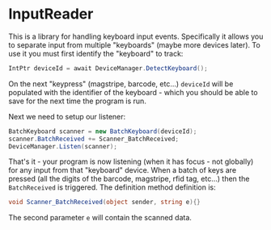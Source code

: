 # InputReader
This is a library for handling keyboard input events.  Specifically it allows you to separate input from multiple "keyboards" (maybe more devices later).
To use it you must first identify the "keyboard" to track:

```C#
IntPtr deviceId = await DeviceManager.DetectKeyboard();
```
On the next "keypress" (magstripe, barcode, etc...) `deviceId` will be populated with the identifier of the keyboard - which you should be able to save for the next time the program is run.

Next we need to setup our listener:
```C#
BatchKeyboard scanner = new BatchKeyboard(deviceId);
scanner.BatchReceived += Scanner_BatchReceived;
DeviceManager.Listen(scanner);
```

That's it - your program is now listening (when it has focus - not globally) for any input from that "keyboard" device.  When a batch of keys are pressed (all the digits of the barcode, magstripe, rfid tag, etc...) then the `BatchReceived` is triggered.  The definition method definition is:
```C#
void Scanner_BatchReceived(object sender, string e){}
```
The second parameter `e` will contain the scanned data.
